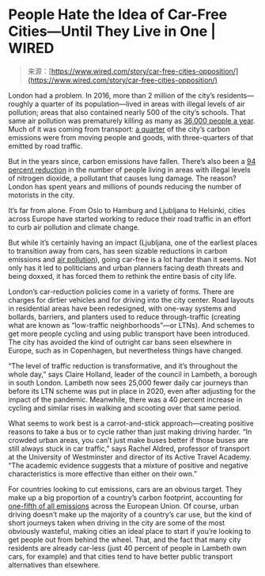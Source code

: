 <!--yml
category: 未分类
date: 2024-05-29 12:31:42
-->

# People Hate the Idea of Car-Free Cities—Until They Live in One | WIRED

> 来源：[https://www.wired.com/story/car-free-cities-opposition/](https://www.wired.com/story/car-free-cities-opposition/)

London had a problem. In 2016, more than 2 million of the city’s residents—roughly a quarter of its population—lived in areas with illegal levels of air pollution; areas that also contained nearly 500 of the city’s schools. That same air pollution was prematurely killing as many as [36,000 people a year](https://www.gov.uk/government/publications/air-pollution-applying-all-our-health/air-pollution-applying-all-our-health#:~:text=The%20annual%20mortality%20of%20human,and%2036,000%20deaths%20every%20year.). Much of it was coming from transport: [a quarter](https://www.centreforlondon.org/blog/reimagining-london-transport/) of the city’s carbon emissions were from moving people and goods, with three-quarters of that emitted by road traffic.

But in the years since, carbon emissions have fallen. There’s also been a [94 percent reduction](https://www.theguardian.com/environment/2020/oct/03/dramatic-plunge-in-london-air-pollution-since-2016-report-finds) in the number of people living in areas with illegal levels of nitrogen dioxide, a pollutant that causes lung damage. The reason? London has spent years and millions of pounds reducing the number of motorists in the city.

It’s far from alone. From Oslo to Hamburg and Ljubljana to Helsinki, cities across Europe have started working to reduce their road traffic in an effort to curb air pollution and climate change.

But while it’s certainly having an impact (Ljubljana, one of the earliest places to transition away from cars, has seen sizable reductions in carbon emissions and [air pollution](https://www.ljubljana.si/en/news/air-quality-in-ljubljana/)), going car-free is a lot harder than it seems. Not only has it led to politicians and urban planners facing death threats and being doxxed, it has forced them to rethink the entire basis of city life.

London’s car-reduction policies come in a variety of forms. There are charges for dirtier vehicles and for driving into the city center. Road layouts in residential areas have been redesigned, with one-way systems and bollards, barriers, and planters used to reduce through-traffic (creating what are known as “low-traffic neighborhoods”—or LTNs). And schemes to get more people cycling and using public transport have been introduced. The city has avoided the kind of outright car bans seen elsewhere in Europe, such as in Copenhagen, but nevertheless things have changed.

“The level of traffic reduction is transformative, and it’s throughout the whole day,” says Claire Holland, leader of the council in Lambeth, a borough in south London. Lambeth now sees 25,000 fewer daily car journeys than before its LTN scheme was put in place in 2020, even after adjusting for the impact of the pandemic. Meanwhile, there was a 40 percent increase in cycling and similar rises in walking and scooting over that same period.

What seems to work best is a carrot-and-stick approach—creating positive reasons to take a bus or to cycle rather than just making driving harder. “In crowded urban areas, you can’t just make buses better if those buses are still always stuck in car traffic,” says Rachel Aldred, professor of transport at the University of Westminster and director of its Active Travel Academy. “The academic evidence suggests that a mixture of positive and negative characteristics is more effective than either on their own.”

For countries looking to cut emissions, cars are an obvious target. They make up a big proportion of a country’s carbon footprint, accounting for [one-fifth of all emissions](https://www.europarl.europa.eu/news/en/headlines/society/20190313STO31218/co2-emissions-from-cars-facts-and-figures-infographics) across the European Union. Of course, urban driving doesn’t make up the majority of a country’s car use, but the kind of short journeys taken when driving in the city are some of the most obviously wasteful, making cities an ideal place to start if you’re looking to get people out from behind the wheel. That, and the fact that many city residents are already car-less (just 40 percent of people in Lambeth own cars, for example) and that cities tend to have better public transport alternatives than elsewhere.